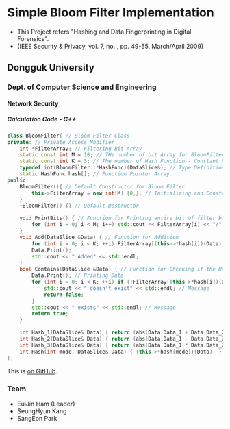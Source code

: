 # Simple Bloom Filter Implementation
- This Project refers "Hashing and Data Fingerprinting in Digital Forensics".
- (IEEE Security & Privacy, vol. 7, no. , pp. 49-55, March/April 2009)


## Dongguk University
### Dept. of Computer Science and Engineering
#### Network Security

##### Calculation Code - C++
```cpp
class BloomFilter{ // Bloom Filter Class
private: // Private Access Modifier
	int *FilterArray; // Filtering Bit Array
	static const int M = 18; // THe number of bit Array for BloomFilter - Constant M
	static const int K = 3; // The number of Hash Function - Constant K
	typedef int(BloomFilter::*HashFunc)(DataSlice&); // Type Definition for Function Pointer
	static HashFunc hash[]; // Function Pointer Array
public:
	BloomFilter(){ // Default Constructor for Bloom Filter
		this->FilterArray = new int[M] {0,}; // Initializing and Constructing Filter bit array
	}
	~BloomFilter() {} // Default Destructor

	void PrintBits() { // Function for Printing entire bit of filter bit array
		for (int i = 0; i < M; i++) std::cout << FilterArray[i] << "/";
	}
	void Add(DataSlice &Data) { // Function for Addition
		for (int i = 0; i < K; ++i) FilterArray[(this->*hash[i])(Data)] = 1;
		Data.Print();
		std::cout << " Added" << std::endl;
	}
	bool Contains(DataSlice &Data) { // Function for Checking if the Hash Table contains Param
		Data.Print(); // Printing Data
		for (int i = 0; i < K; ++i) if (!FilterArray[(this->*hash[i])(Data)]) {
			std::cout << " doesn't exist" << std::endl; // Message
			return false;
		}
		std::cout << " exists" << std::endl; // Message
		return true;
	}

	int Hash_1(DataSlice& Data) { return (abs(Data.Data_1 + Data.Data_2 + Data.Data_3 + Data.Data_4)) % M; }
	int Hash_2(DataSlice& Data) { return (abs(Data.Data_1 - Data.Data_2 + Data.Data_3 - Data.Data_4)) % M; }
	int Hash_3(DataSlice& Data) { return (abs(Data.Data_1 * Data.Data_2 - Data.Data_3 + Data.Data_4)) % M; }
	int Hash(int mode, DataSlice& Data) { (this->*hash[mode])(Data); }
};
```

This is [on GitHub](https://github.com/yjham2002/SimpleBloomFilter).

### Team
* EuiJin Ham (Leader)
* SeungHyun Kang
* SangEon Park

